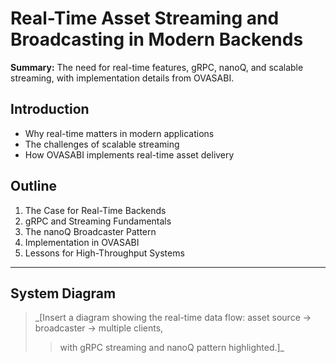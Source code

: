 # Real-Time Asset Streaming and Broadcasting in Modern Backends

**Summary:** The need for real-time features, gRPC, nanoQ, and scalable streaming, with
implementation details from OVASABI.

## Introduction

- Why real-time matters in modern applications
- The challenges of scalable streaming
- How OVASABI implements real-time asset delivery

## Outline

1. The Case for Real-Time Backends
2. gRPC and Streaming Fundamentals
3. The nanoQ Broadcaster Pattern
4. Implementation in OVASABI
5. Lessons for High-Throughput Systems

---

## System Diagram

> \_[Insert a diagram showing the real-time data flow: asset source → broadcaster → multiple
> clients,
>
> > with gRPC streaming and nanoQ pattern highlighted.]\_
